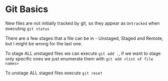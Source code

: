 # Git Basics

New files are not initially tracked by git, so they appear as `Untracked` when executing `git status`

There are a few stages that a file can be in - Unstaged, Staged and Remote, but I might be wrong for the last one.

To stage ALL unstaged files we can execute `git add .`, if we want to stage only specific ones we just enumerate them with `git add <list of file names>`

To unstage ALL staged files execute `git reset`

